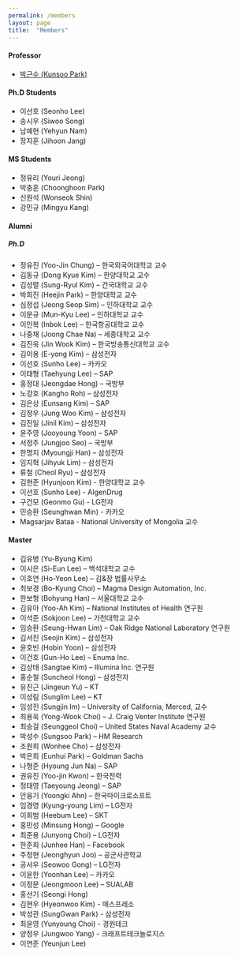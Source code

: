 ```yaml
---
permalink: /members
layout: page
title:  "Members"
---
```


#### Professor
- [박근수 (Kunsoo Park)](/professor)
 
#### Ph.D Students
- 이선호 (Seonho Lee)  
- 송시우 (Siwoo Song)  
- 남예현 (Yehyun Nam)
- 장지훈 (Jihoon Jang)

#### MS Students
- 정유리 (Youri Jeong)
- 박충훈 (Choonghoon Park)
- 신원석 (Wonseok Shin)
- 강민규 (Mingyu Kang)

#### Alumni
##### Ph.D
- 정유진 (Yoo-Jin Chung) – 한국외국어대학교 교수
- 김동규 (Dong Kyue Kim) – 한양대학교 교수
- 김성렬 (Sung-Ryul Kim) – 건국대학교 교수
- 박희진 (Heejin Park) – 한양대학교 교수
- 심정섭 (Jeong Seop Sim) – 인하대학교 교수
- 이문규 (Mun-Kyu Lee) – 인하대학교 교수
- 이인복 (Inbok Lee) – 한국항공대학교 교수
- 나중채 (Joong Chae Na) – 세종대학교 교수
- 김진욱 (Jin Wook Kim) – 한국방송통신대학교 교수
- 김이용 (E-yong Kim) – 삼성전자
- 이선호 (Sunho Lee) – 카카오
- 이태형 (Taehyung Lee) – SAP
- 홍정대 (Jeongdae Hong) – 국방부
- 노강호 (Kangho Roh) – 삼성전자
- 김은상 (Eunsang Kim) – SAP
- 김정우 (Jung Woo Kim) – 삼성전자
- 김진일 (Jinil Kim) – 삼성전자
- 윤주영 (Jooyoung Yoon) – SAP
- 서정주 (Jungjoo Seo) – 국방부
- 한명지 (Myoungji Han) – 삼성전자
- 임지혁 (Jihyuk Lim) – 삼성전자
- 류철   (Cheol Ryu) – 삼성전자
- 김현준 (Hyunjoon Kim) - 한양대학교 교수 
- 이선호 (Sunho Lee) - AIgenDrug
- 구건모 (Geonmo Gu) - LG전자
- 민승환 (Seunghwan Min) - 카카오
- Magsarjav Bataa - National University of Mongolia 교수


#### Master
- 김유병 (Yu-Byung Kim)
- 이시은 (Si-Eun Lee) – 백석대학교 교수
- 이호연 (Ho-Yeon Lee) – 김&장 법률사무소
- 최보경 (Bo-Kyung Choi) – Magma Design Automation, Inc.
- 한보형 (Bohyung Han) – 서울대학교 교수
- 김유아 (Yoo-Ah Kim) – National Institutes of Health 연구원 
- 이석준 (Sokjoon Lee) – 가천대학교 교수
- 임승환 (Seung-Hwan Lim) – Oak Ridge National Laboratory 연구원
- 김서진 (Seojin Kim) – 삼성전자
- 윤호빈 (Hobin Yoon) – 삼성전자
- 이건호 (Gun-Ho Lee) – Enuma Inc.
- 김상태 (Sangtae Kim) – Illumina Inc. 연구원
- 홍순철 (Suncheol Hong) – 삼성전자
- 유진근 (Jingeun Yu) – KT
- 이성림 (Sunglim Lee) – KT
- 임성진 (Sungjin Im) – University of California, Merced, 교수
- 최용욱 (Yong-Wook Choi) – J. Craig Venter Institute 연구원
- 최승걸 (Seunggeol Choi) – United States Naval Academy 교수
- 박성수 (Sungsoo Park) – HM Research
- 조원희 (Wonhee Cho) – 삼성전자
- 박은희 (Eunhui Park) – Goldman Sachs
- 나형준 (Hyoung Jun Na) – SAP
- 권유진 (Yoo-jin Kwon) – 한국전력
- 정태영 (Taeyoung Jeong) – SAP
- 안융기 (Yoongki Ahn) – 한국마이크로소프트
- 임경영 (Kyung-young Lim) – LG전자
- 이희범 (Heebum Lee) – SKT
- 홍민성 (Minsung Hong) – Google
- 최준용 (Junyong Choi) – LG전자
- 한준희 (Junhee Han) – Facebook
- 주정현 (Jeonghyun Joo) – 공군사관학교
- 공서우 (Seowoo Gong) – LG전자
- 이윤한 (Yoonhan Lee) – 카카오
- 이정문 (Jeongmoon Lee) – SUALAB
- 홍선기 (Seongi Hong) 
- 김현우 (Hyeonwoo Kim) - 매스프레소
- 박성관 (SungGwan Park) - 삼성전자
- 최윤영 (Yunyoung Choi) - 경원테크
- 양정우 (Jungwoo Yang) - 크래프트테크놀로지스
- 이연준 (Yeunjun Lee) 
